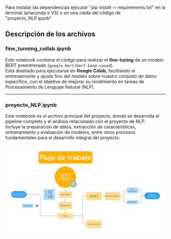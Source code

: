 Para instalar las dependencias ejecutar "pip install -r requirements.txt" en la terminal (anaconda o VS) o en una celda del código de "proyecto_NLP.ipynb"

## Descripción de los archivos

### fine_tunning_collab.ipynb
Este notebook contiene el código para realizar el **fine-tuning** de un modelo BERT preentrenado (`google-bert/bert-base-cased`).  
Está diseñado para ejecutarse en **Google Colab**, facilitando el entrenamiento y ajuste fino del modelo sobre nuestro conjunto de datos específico, con el objetivo de mejorar su rendimiento en tareas de Procesamiento de Lenguaje Natural (NLP).

---

### proyecto_NLP.ipynb
Este notebook es el archivo principal del proyecto, donde se desarrolla el pipeline completo y el análisis relacionado con el proyecto de NLP.  
Incluye la preparación de datos, extracción de características, entrenamiento y evaluación de modelos, entre otros procesos fundamentales para el desarrollo integral del proyecto.

![Diagrama de flujo](diagrama_flujo.png)
